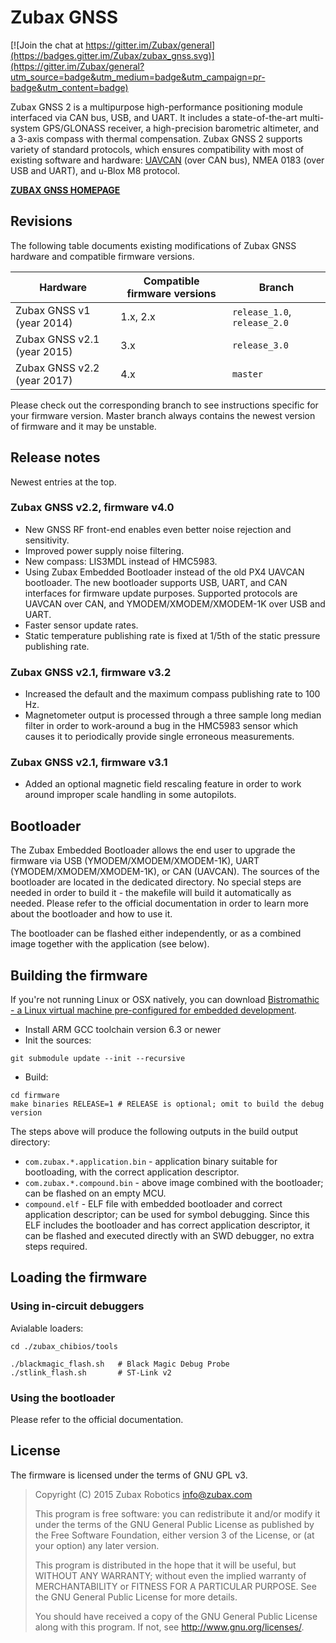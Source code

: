 Zubax GNSS
==========

[![Join the chat at https://gitter.im/Zubax/general](https://badges.gitter.im/Zubax/zubax_gnss.svg)](https://gitter.im/Zubax/general?utm_source=badge&utm_medium=badge&utm_campaign=pr-badge&utm_content=badge)

Zubax GNSS 2 is a multipurpose high-performance positioning module interfaced via CAN bus, USB, and UART.
It includes a state-of-the-art multi-system GPS/GLONASS receiver, a high-precision barometric altimeter,
and a 3-axis compass with thermal compensation.
Zubax GNSS 2 supports variety of standard protocols, which ensures compatibility with most of existing
software and hardware: [UAVCAN](http://uavcan.org) (over CAN bus), NMEA 0183 (over USB and UART),
and u-Blox M8 protocol.

[**ZUBAX GNSS HOMEPAGE**](https://zubax.com/products/gnss_2)

## Revisions

The following table documents existing modifications of Zubax GNSS hardware and compatible firmware versions.

Hardware                        | Compatible firmware versions  | Branch
--------------------------------|-------------------------------|----------------------------
Zubax GNSS v1 (year 2014)       | 1.x, 2.x                      | `release_1.0`, `release_2.0`
Zubax GNSS v2.1 (year 2015)     | 3.x                           | `release_3.0`
Zubax GNSS v2.2 (year 2017)     | 4.x                           | `master`

Please check out the corresponding branch to see instructions specific for your firmware version.
Master branch always contains the newest version of firmware and it may be unstable.

## Release notes

Newest entries at the top.

### Zubax GNSS v2.2, firmware v4.0

* New GNSS RF front-end enables even better noise rejection and sensitivity.
* Improved power supply noise filtering.
* New compass: LIS3MDL instead of HMC5983.
* Using Zubax Embedded Bootloader instead of the old PX4 UAVCAN bootloader.
The new bootloader supports USB, UART, and CAN interfaces for firmware update purposes.
Supported protocols are UAVCAN over CAN, and YMODEM/XMODEM/XMODEM-1K over USB and UART.
* Faster sensor update rates.
* Static temperature publishing rate is fixed at 1/5th of the static pressure publishing rate.

### Zubax GNSS v2.1, firmware v3.2

* Increased the default and the maximum compass publishing rate to 100 Hz.
* Magnetometer output is processed through a three sample long median filter in order to work-around a bug in the
HMC5983 sensor which causes it to periodically provide single erroneous measurements.

### Zubax GNSS v2.1, firmware v3.1

* Added an optional magnetic field rescaling feature in order to work around improper scale handling in some autopilots.

## Bootloader

The Zubax Embedded Bootloader allows the end user to upgrade the firmware via
USB (YMODEM/XMODEM/XMODEM-1K), UART (YMODEM/XMODEM/XMODEM-1K), or CAN (UAVCAN).
The sources of the bootloader are located in the dedicated directory.
No special steps are needed in order to build it - the makefile will build it automatically as needed.
Please refer to the official documentation in order to learn more about the bootloader and how to use it.

The bootloader can be flashed either independently, or as a combined image together with the application (see below).

## Building the firmware

If you're not running Linux or OSX natively, you can download
[Bistromathic - a Linux virtual machine pre-configured for embedded development](https://files.zubax.com/vm/bistromathic.ova).

* Install ARM GCC toolchain version 6.3 or newer
* Init the sources:
```shell
git submodule update --init --recursive
```
* Build:
```shell
cd firmware
make binaries RELEASE=1 # RELEASE is optional; omit to build the debug version
```

The steps above will produce the following outputs in the build output directory:

* `com.zubax.*.application.bin` - application binary suitable for bootloading, with the correct application descriptor.
* `com.zubax.*.compound.bin` - above image combined with the bootloader; can be flashed on an empty MCU.
* `compound.elf` - ELF file with embedded bootloader and correct application descriptor; can be used for symbol
debugging. Since this ELF includes the bootloader and has correct application descriptor,
it can be flashed and executed directly with an SWD debugger, no extra steps required.

## Loading the firmware

### Using in-circuit debuggers

Avialable loaders:

```shell
cd ./zubax_chibios/tools

./blackmagic_flash.sh   # Black Magic Debug Probe
./stlink_flash.sh       # ST-Link v2
```

### Using the bootloader

Please refer to the official documentation.

## License

The firmware is licensed under the terms of GNU GPL v3.

> Copyright (C) 2015 Zubax Robotics info@zubax.com
>
> This program is free software: you can redistribute it and/or modify it under the terms of the
> GNU General Public License as published by the Free Software Foundation, either version 3 of the License,
> or (at your option) any later version.
>
> This program is distributed in the hope that it will be useful, but WITHOUT ANY WARRANTY;
> without even the implied warranty of MERCHANTABILITY or FITNESS FOR A PARTICULAR PURPOSE.
> See the GNU General Public License for more details.
>
> You should have received a copy of the GNU General Public License along with this program.
> If not, see http://www.gnu.org/licenses/.
